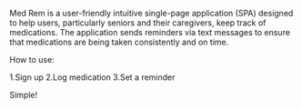 Med Rem is a user-friendly intuitive single-page application (SPA) designed to help users, particularly seniors and their caregivers, keep track of medications. The application sends reminders via text messages to ensure that medications are being taken consistently and on time.

How to use: 

1.Sign up 
2.Log medication
3.Set a reminder

Simple! 
